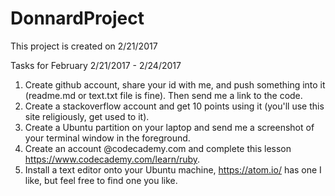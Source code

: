 # DonnardProject
This project is created on 2/21/2017

Tasks for February 2/21/2017 - 2/24/2017

1. Create github account, share your id with me, and push something into it (readme.md or text.txt file is fine). Then send me a link to the code. 
2. Create a stackoverflow account and get 10 points using it (you'll use this site religiously, get used to it). 
3. Create a Ubuntu partition on your laptop and send me a screenshot of your terminal window in the foreground.
4. Create an account @codecademy.com and complete this lesson https://www.codecademy.com/learn/ruby.
5. Install a text editor onto your Ubuntu machine, https://atom.io/ has one I like, but feel free to find one you like. 
